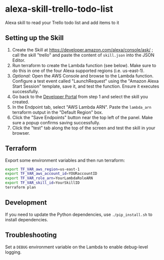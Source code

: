 # alexa-skill-trello-todo-list

Alexa skill to read your Trello todo list and add items to it

## Setting up the Skill

1. Create the Skill at https://developer.amazon.com/alexa/console/ask/ ; call the skill "trello" and paste the content of ``skill.json`` into the JSON Editor.
2. Run terraform to create the Lambda function (see below). Make sure to do this in one of the four Alexa supported regions (i.e. us-east-1).
3. _Optional:_ Open the AWS Console and browse to the Lambda function. Configure a test event called "LaunchRequest" using the "Amazon Alexa Start Session" template, save it, and test the function. Ensure it executes successfully.
4. Go back to the [Developer Portal](https://developer.amazon.com/edw/home.html#/skills/list) from step 1 and select the skill you created.
5. In the Endpoint tab, select "AWS Lambda ARN". Paste the ``lambda_arn`` terraform output in the "Default Region" box.
6. Click the "Save Endpoints" button near the top left of the panel. Make sure a popup confirms saving successfully.
7. Click the "test" tab along the top of the screen and test the skill in your browser.

## Terraform

Export some environment variables and then run terraform:

```bash
export TF_VAR_aws_region=us-east-1
export TF_VAR_aws_account_id=YOURaccountID
export TF_VAR_role_arn=YourLambdaRoleARN
export TF_VAR_skill_id=YourSkillID
terraform plan
```

## Development

If you need to update the Python dependencies, use ``./pip_install.sh`` to install dependencies.

## Troubleshooting

Set a ``DEBUG`` environment variable on the Lambda to enable debug-level logging.
